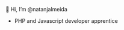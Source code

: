 👋 Hi, I’m @natanjalmeida

- PHP and Javascript developer apprentice

<!---
natanjalmeida/natanjalmeida is a ✨ special ✨ repository because its `README.md` (this file) appears on your GitHub profile.
You can click the Preview link to take a look at your changes.
--->
